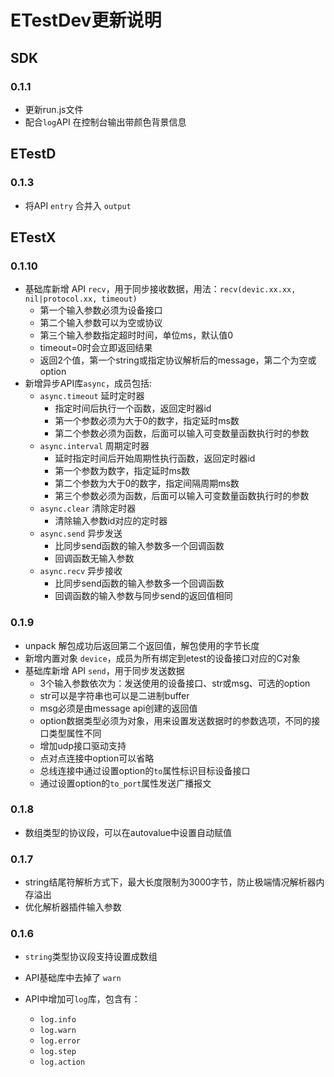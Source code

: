 
# ETestDev更新说明

## SDK

### 0.1.1
- 更新run.js文件
- 配合`log`API 在控制台输出带颜色背景信息

## ETestD

### 0.1.3
- 将API `entry` 合并入 `output`


## ETestX

### 0.1.10
- 基础库新增 API `recv`，用于同步接收数据，用法：`recv(devic.xx.xx, nil|protocol.xx, timeout)`
    - 第一个输入参数必须为设备接口
    - 第二个输入参数可以为空或协议
    - 第三个输入参数指定超时时间，单位ms，默认值0
    - timeout=0时会立即返回结果
    - 返回2个值，第一个string或指定协议解析后的message，第二个为空或option
- 新增异步API库`async`，成员包括:
    - `async.timeout` 延时定时器
        - 指定时间后执行一个函数，返回定时器id
        - 第一个参数必须为大于0的数字，指定延时ms数
        - 第二个参数必须为函数，后面可以输入可变数量函数执行时的参数
    - `async.interval` 周期定时器
        - 延时指定时间后开始周期性执行函数，返回定时器id
        - 第一个参数为数字，指定延时ms数
        - 第二个参数为大于0的数字，指定间隔周期ms数
        - 第三个参数必须为函数，后面可以输入可变数量函数执行时的参数
    - `async.clear` 清除定时器
        - 清除输入参数id对应的定时器
    - `async.send` 异步发送
        - 比同步send函数的输入参数多一个回调函数
        - 回调函数无输入参数
    - `async.recv` 异步接收
        - 比同步send函数的输入参数多一个回调函数
        - 回调函数的输入参数与同步send的返回值相同


### 0.1.9
- unpack 解包成功后返回第二个返回值，解包使用的字节长度
- 新增内置对象 `device`，成员为所有绑定到etest的设备接口对应的C对象
- 基础库新增 API `send`，用于同步发送数据
    - 3个输入参数依次为：发送使用的设备接口、str或msg、可选的option
    - str可以是字符串也可以是二进制buffer
    - msg必须是由message api创建的返回值
    - option数据类型必须为对象，用来设置发送数据时的参数选项，不同的接口类型属性不同
    - 增加udp接口驱动支持
    - 点对点连接中option可以省略
    - 总线连接中通过设置option的`to`属性标识目标设备接口
    - 通过设置option的`to_port`属性发送广播报文


### 0.1.8
- 数组类型的协议段，可以在autovalue中设置自动赋值

### 0.1.7
- string结尾符解析方式下，最大长度限制为3000字节，防止极端情况解析器内存溢出
- 优化解析器插件输入参数

### 0.1.6
- `string`类型协议段支持设置成数组
- API基础库中去掉了 `warn`
- API中增加可`log`库，包含有：

    - `log.info`
    - `log.warn`
    - `log.error`
    - `log.step`
    - `log.action`